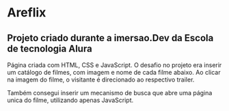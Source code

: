 <h1>Areflix</h1>
 
<h2>Projeto criado durante a imersao.Dev da Escola de tecnologia Alura</h2>
                  
<p>Página criada com HTML, CSS e JavaScript. O desafio no projeto era inserir um catálogo de filmes, com imagem e nome de cada filme abaixo. Ao clicar na imagem do filme, o visitante é direcionado ao respectivo trailer. </p>
<p>Também consegui inserir um mecanismo de busca que abre uma página unica do filme, utilizando apenas JavaScript. </p>

